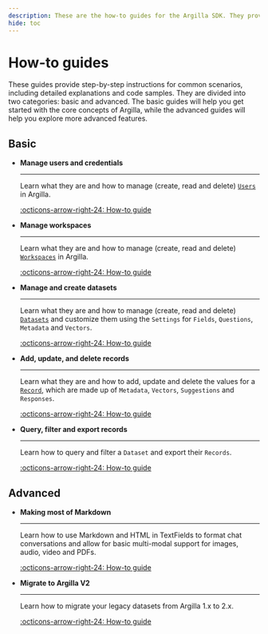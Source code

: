 ```yaml
---
description: These are the how-to guides for the Argilla SDK. They provide step-by-step instructions for common scenarios, including detailed explanations and code samples.
hide: toc
---
```


# How-to guides

These guides provide step-by-step instructions for common scenarios, including detailed explanations and code samples. They are divided into two categories: basic and advanced. The basic guides will help you get started with the core concepts of Argilla, while the advanced guides will help you explore more advanced features.

## Basic

<div class="grid cards" markdown>

-   __Manage users and credentials__

    ---

    Learn what they are and how to manage (create, read and delete) [`Users`](user.md) in Argilla.

    [:octicons-arrow-right-24: How-to guide](user.md)

-   __Manage workspaces__

    ---

    Learn what they are and how to manage (create, read and delete) [`Workspaces`](workspace.md) in Argilla.

    [:octicons-arrow-right-24: How-to guide](workspace.md)

-   __Manage and create datasets__

    ---

    Learn what they are and how to manage (create, read and delete) [`Datasets`](dataset.md) and customize them using the `Settings` for `Fields`, `Questions`,  `Metadata` and `Vectors`.

    [:octicons-arrow-right-24: How-to guide](dataset.md)

-   __Add, update, and delete records__

    ---

    Learn what they are and how to add, update and delete the values for a [`Record`](record.md), which are made up of `Metadata`, `Vectors`, `Suggestions` and `Responses`.

    [:octicons-arrow-right-24: How-to guide](record.md)

-   __Query, filter and export records__

    ---

    Learn how to query and filter a `Dataset` and export their `Records`.

    [:octicons-arrow-right-24: How-to guide](query_export.md)

</div>

## Advanced

<div class="grid cards" markdown>

-   __Making most of Markdown__

    ---

    Learn how to use Markdown and HTML in TextFields to format chat conversations and allow for basic multi-modal support for images, audio, video and PDFs.

    [:octicons-arrow-right-24: How-to guide](making_most_of_markdown.md)

-   __Migrate to Argilla V2__

    ---

    Learn how to migrate your legacy datasets from Argilla 1.x to 2.x.

    [:octicons-arrow-right-24: How-to guide](migrate_from_legacy_datasets.md)

</div>